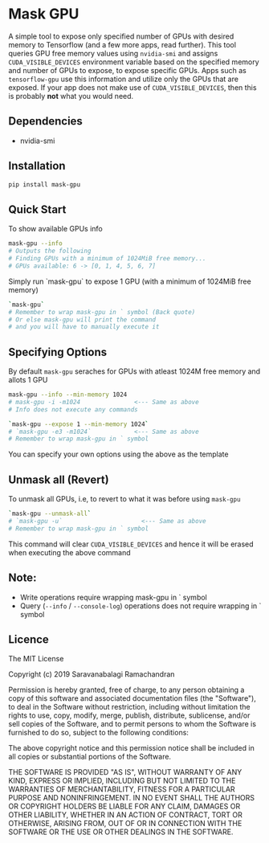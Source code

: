# Mask GPU
A simple tool to expose only specified number of GPUs with desired memory to Tensorflow (and a few more apps, read further). This tool queries GPU free memory values using `nvidia-smi` and assigns `CUDA_VISIBLE_DEVICES` environment variable based on the specified memory and number of GPUs to expose, to expose specific GPUs. Apps such as `tensorflow-gpu` use this information and utilize only the GPUs that are exposed. If your app does not make use of `CUDA_VISIBLE_DEVICES`, then this is probably **not** what you would need.

## Dependencies
- nvidia-smi

## Installation
```sh
pip install mask-gpu
```
## Quick Start

To show available GPUs info
```sh
mask-gpu --info
# Outputs the following
# Finding GPUs with a minimum of 1024MiB free memory...
# GPUs available: 6 -> [0, 1, 4, 5, 6, 7]
```

Simply run \`mask-gpu\` to expose 1 GPU (with a minimum of 1024MiB free memory)
```sh
`mask-gpu`
# Remember to wrap mask-gpu in ` symbol (Back quote)
# Or else mask-gpu will print the command
# and you will have to manually execute it
```

## Specifying Options

By default `mask-gpu` seraches for GPUs with atleast 1024M free memory and allots 1 GPU
```sh
mask-gpu --info --min-memory 1024
# mask-gpu -i -m1024               <--- Same as above
# Info does not execute any commands

`mask-gpu --expose 1 --min-memory 1024`
# `mask-gpu -e3 -m1024`            <--- Same as above
# Remember to wrap mask-gpu in ` symbol
```
You can specify your own options using the above as the template

## Unmask all (Revert)

To unmask all GPUs, i.e, to revert to what it was before using `mask-gpu`

```sh
`mask-gpu --unmask-all`
# `mask-gpu -u`                      <--- Same as above
# Remember to wrap mask-gpu in ` symbol
```

This command will clear `CUDA_VISIBLE_DEVICES` and hence it will be erased when executing the above command

## Note:

- Write operations require wrapping mask-gpu in \` symbol
- Query (`--info` / `--console-log`) operations does not require wrapping in \` symbol

## Licence

The MIT License

Copyright (c) 2019 Saravanabalagi Ramachandran

Permission is hereby granted, free of charge, to any person obtaining a copy
of this software and associated documentation files (the "Software"), to deal
in the Software without restriction, including without limitation the rights
to use, copy, modify, merge, publish, distribute, sublicense, and/or sell
copies of the Software, and to permit persons to whom the Software is
furnished to do so, subject to the following conditions:

The above copyright notice and this permission notice shall be included in
all copies or substantial portions of the Software.

THE SOFTWARE IS PROVIDED "AS IS", WITHOUT WARRANTY OF ANY KIND, EXPRESS OR
IMPLIED, INCLUDING BUT NOT LIMITED TO THE WARRANTIES OF MERCHANTABILITY,
FITNESS FOR A PARTICULAR PURPOSE AND NONINFRINGEMENT. IN NO EVENT SHALL THE
AUTHORS OR COPYRIGHT HOLDERS BE LIABLE FOR ANY CLAIM, DAMAGES OR OTHER
LIABILITY, WHETHER IN AN ACTION OF CONTRACT, TORT OR OTHERWISE, ARISING FROM,
OUT OF OR IN CONNECTION WITH THE SOFTWARE OR THE USE OR OTHER DEALINGS IN
THE SOFTWARE.
